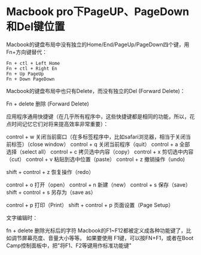 # Macbook pro下PageUP、PageDown和Del键位置
Macbook的键盘布局中没有独立的Home/End/PageUp/PageDown四个键，用Fn+方向键替代：

```
Fn + ctl + Left Home
Fn + ctl + Right En
Fn + Up PageUp
Fn + Down PageDown
```

Macbook的键盘布局中也只有Delete，而没有独立的Del (Forward Delete)：

Fn + delete 删除 (Forward Delete)

应用程序通用快捷键（在几乎所有程序中，这些快捷键都是相同的功能，所以，花点时间记忆它们对将来提高效率非常重要）：

control + w 关闭当前窗口（在多标签程序中，比如safari浏览器，相当于关闭当前标签）（close window） control + q 关闭当前程序（quit） control + a 全部选择（select all） control + c 拷贝选中内容（copy） control + x 剪切选中内容（cut） control + v 粘贴到选中位置（paste） control + z 撤销操作（undo)

shift + control + z 恢复操作（redo）

control + o 打开（open） control + n 新建（new） control + s 保存（save） shift + control + s 另存为（save as）

control + p 打印（Print） shift + control + p 页面设置（Page Setup）

文字编辑时：

fn + delete 删除光标后的字符 Macbook的F1~F12都被定义成各种功能键了，比如调节屏幕亮度、音量大小等等。 如果要使用 F1键，可以按FN+F1，或者在Boot Camp控制面板中，把"将F1、F2等键用作标准功能键"
